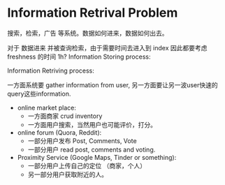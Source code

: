 # Information Retrival Problem
搜索，检索，广告 等系统。数据如何进来，数据如何出去。

对于 数据进来 并被查询检索，由于需要时间去进入到 index 因此都要考虑 freshness 的时间 1h?
Information Storing process:

Information Retriving process:


一方面系统要 gather information from user, 另一方面要让另一波user快速的query这些information. 
- online market place:
    - 一方面商家 crud inventory
    - 一方面用户搜索，当然用户也可能评价，打分。
- online forum (Quora, Reddit):
    - 一部分用户发布 Post, Comments, Vote
    - 一部分用户 read post, comments and voting.
- Proximity Service (Google Maps, Tinder or something):
    - 一部分用户上传自己的定位 （商家，个人）
    - 另一部分用户获取附近的人。
